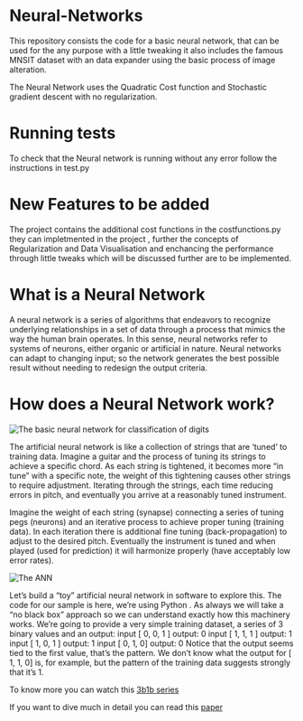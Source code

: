 # Neural-Networks

This repository consists the code for a basic neural network, that can be used for the any purpose with a little tweaking 
it also includes the famous MNSIT dataset with an data expander using the basic process of image alteration.

The Neural Network uses the Quadratic Cost function and Stochastic gradient descent with no regularization.

#  Running tests

To check that the Neural network is running without any error follow the instructions in test.py

# New Features to be added

The project contains the additional cost functions in the costfunctions.py they can impletmented in the project , further the concepts of 
Regularization and Data Visualisation and enchancing the performance through little tweaks which will be discussed further are to be implemented.

# What is a Neural Network

A neural network is a series of algorithms that endeavors to recognize underlying relationships in a set of data through a process that mimics the way the human brain operates. In this sense, neural networks refer to systems of neurons, either organic or artificial in nature. Neural networks can adapt to changing input; so the network generates the best possible result without needing to redesign the output criteria.

# How does a Neural Network work?
 ![The basic neural network for classification of digits](https://thumbs.gfycat.com/DeadlyDeafeningAtlanticblackgoby-size_restricted.gif)
 
 
 The artificial neural network is like a collection of strings that are ‘tuned’ to training data. Imagine a guitar and the process of tuning its strings to achieve a specific chord. As each string is tightened, it becomes more “in tune” with a specific note, the weight of this tightening causes other strings to require adjustment. Iterating through the strings, each time reducing errors in pitch, and eventually you arrive at a reasonably tuned instrument.

Imagine the weight of each string (synapse) connecting a series of tuning pegs (neurons) and an iterative process to achieve proper tuning (training data). In each iteration there is additional fine tuning (back-propagation) to adjust to the desired pitch. Eventually the instrument is tuned and when played (used for prediction) it will harmonize properly (have acceptably low error rates).

![The ANN](https://miro.medium.com/max/597/1*CcQPggEbLgej32mVF2lalg.png)

Let’s build a “toy” artificial neural network in software to explore this. The code for our sample is here, we’re using Python . As always we will take a “no black box” approach so we can understand exactly how this machinery works.
We’re going to provide a very simple training dataset, a series of 3 binary values and an output:
input [ 0, 0, 1 ] output: 0
input [ 1, 1, 1 ] output: 1
input [ 1, 0, 1 ] output: 1
input [ 0, 1, 0] output: 0
Notice that the output seems tied to the first value, that’s the pattern. We don’t know what the output for [ 1, 1, 0] is, for example, but the pattern of the training data suggests strongly that it’s 1.
 
 To know more you can watch this [3b1b series](https://www.youtube.com/playlist?list=PLZHQObOWTQDNU6R1_67000Dx_ZCJB-3pi)


 If you want to dive much in detail you can read this [paper](https://papers.nips.cc/paper/59-how-neural-nets-work.pdf)
 
 
